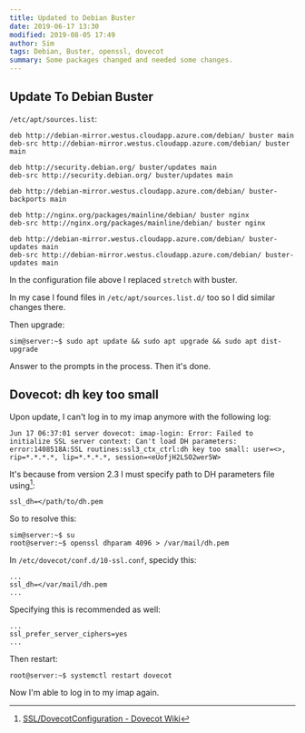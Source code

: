 ```yaml
---
title: Updated to Debian Buster
date: 2019-06-17 13:30
modified: 2019-08-05 17:49
author: Sim
tags: Debian, Buster, openssl, dovecot
summary: Some packages changed and needed some changes.
---
```


## Update To Debian Buster

`/etc/apt/sources.list`:

    deb http://debian-mirror.westus.cloudapp.azure.com/debian/ buster main
    deb-src http://debian-mirror.westus.cloudapp.azure.com/debian/ buster main

    deb http://security.debian.org/ buster/updates main
    deb-src http://security.debian.org/ buster/updates main

    deb http://debian-mirror.westus.cloudapp.azure.com/debian/ buster-backports main

    deb http://nginx.org/packages/mainline/debian/ buster nginx
    deb-src http://nginx.org/packages/mainline/debian/ buster nginx

    deb http://debian-mirror.westus.cloudapp.azure.com/debian/ buster-updates main
    deb-src http://debian-mirror.westus.cloudapp.azure.com/debian/ buster-updates main

In the configuration file above I replaced `stretch` with buster.

In my case I found files in `/etc/apt/sources.list.d/` too so I did similar changes there.  

Then upgrade:  

    sim@server:~$ sudo apt update && sudo apt upgrade && sudo apt dist-upgrade

Answer to the prompts in the process. Then it's done.  

## Dovecot: dh key too small

Upon update, I can't log in to my imap anymore with the following log:  

    Jun 17 06:37:01 server dovecot: imap-login: Error: Failed to initialize SSL server context: Can't load DH parameters: error:1408518A:SSL routines:ssl3_ctx_ctrl:dh key too small: user=<>, rip=*.*.*.*, lip=*.*.*.*, session=<eUofjH2LSO2wer5W>

It's because from version 2.3 I must specify path to DH parameters file using[^1]:  

    ssl_dh=</path/to/dh.pem

So to resolve this:  

    sim@server:~$ su
    root@server:~$ openssl dhparam 4096 > /var/mail/dh.pem

In `/etc/dovecot/conf.d/10-ssl.conf`, specidy this:  

    ...
    ssl_dh=</var/mail/dh.pem
    ...

Specifying this is recommended as well:  

    ...
    ssl_prefer_server_ciphers=yes
    ...

Then restart:  

    root@server:~$ systemctl restart dovecot

Now I'm able to log in to my imap again.

[^1]: [SSL/DovecotConfiguration - Dovecot Wiki](https://wiki.dovecot.org/SSL/DovecotConfiguration)
